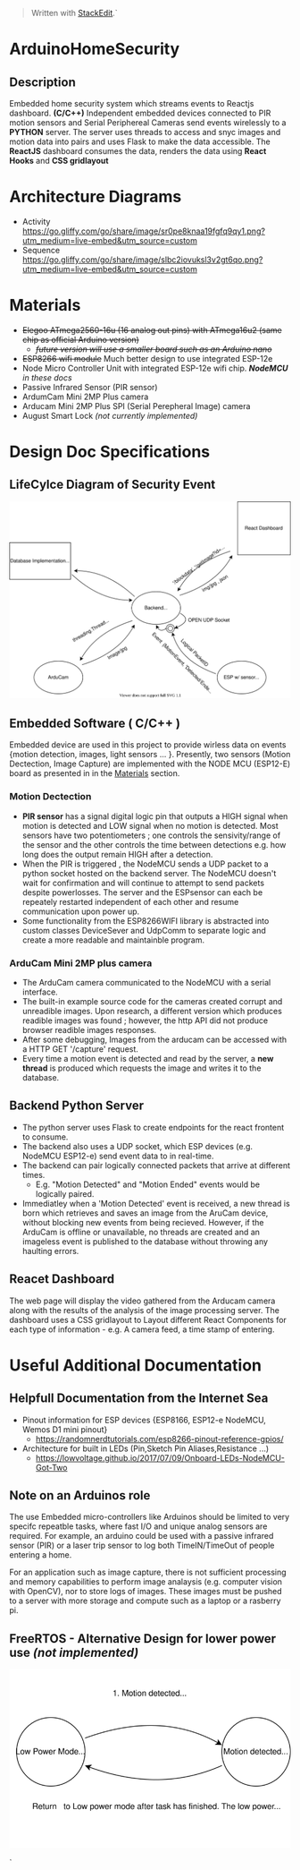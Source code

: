 


> Written with [StackEdit](https://stackedit.io/).`
> 

# ArduinoHomeSecurity


## Description

Embedded home security system which streams events to Reactjs dashboard. **(C/C++)** Independent embedded devices connected to PIR motion sensors and Serial Periphereal Cameras send events wirelessly to a **PYTHON** server. The server uses threads to access and snyc images and motion data into pairs and uses Flask to make the data accessible. The **ReactJS** dashboard consumes the data, renders the data using **React Hooks** and **CSS gridlayout**

# Architecture Diagrams 
- Activity https://go.gliffy.com/go/share/image/sr0pe8knaa19fgfq9qy1.png?utm_medium=live-embed&utm_source=custom 
- Sequence https://go.gliffy.com/go/share/image/slbc2iovuksl3v2gt6qo.png?utm_medium=live-embed&utm_source=custom

# Materials 

* ~~Elegoo ATmega2560-16u (16 analog out pins) with ATmega16u2 (same chip as official Arduino version)~~
  * ~~*future version will use a smaller board such as an Arduino nano*~~
* ~~ESP8266 wifi module~~ Much better design to use integrated ESP-12e  
* Node Micro Controller Unit with integrated ESP-12e wifi chip. ***NodeMCU** in these docs*
* Passive Infrared Sensor (PIR sensor) 
* ArdumCam Mini 2MP Plus camera 
* Arducam Mini 2MP Plus SPI (Serial Perepheral Image) camera 
* August Smart Lock *(not currently implemented)*

# Design Doc Specifications 
## LifeCylce Diagram of Security Event
![alt](LifeCycle_Event.svg)

## **Embedded Software ( C/C++ )**

Embedded device are used in this project to provide wirless data on events {motion detection, images, light sensors ... }. Presently, two sensors (Motion Dectection, Image Capture) are implemented with the NODE MCU (ESP12-E) board as presented in in the [Materials](#Materials) section.
### Motion Dectection 
* **PIR sensor** has a signal digital logic pin that outputs a HIGH signal when motion is detected and LOW signal when no motion is detected. Most sensors have two potentiometers ; one controls the sensivity/range of the sensor and the other controls the time between detections e.g. how long does the output remain HIGH after a detection.
* When the PIR is triggered , the NodeMCU sends a UDP packet to a python socket hosted on the backend server. The NodeMCU doesn't wait for confirmation and will continue to attempt to send packets despite powerlosses. The server and the ESPsensor can each be repeately restarted independent of each other and resume communication upon power up.
* Some functionality from the ESP8266WIFI library is abstracted into custom classes DeviceSever and UdpComm to separate logic and create a more readable and maintainble program. 
### ArduCam Mini 2MP plus camera
* The ArduCam camera communicated to the NodeMCU with a serial interface. 
* The built-in example source code for the cameras created corrupt and unreadible images. Upon research, a different version which produces readible images was found ; however, the http API did not produce browser readible images responses. 
* After some debugging, Images from the arducam can be accessed with a HTTP GET '/capture' request. 
* Every time a motion event is detected and read by the server, a **new thread** is produced which requests the image and writes it to the database. 
## **Backend Python Server**

* The python server uses Flask to create endpoints for the react frontent to consume. 
* The backend also uses a UDP socket, which ESP devices (e.g. NodeMCU ESP12-e) send event data to in real-time. 
* The backend can pair logically connected packets that arrive at different times.
  - E.g. "Motion Detected" and "Motion Ended" events would be logically paired. 
* Immediatley when a 'Motion Detected' event is received, a new thread is born which retrieves and saves an image from the AruCam device, without blocking new events from being recieved. However, if the ArduCam is offline or unavailable, no threads are created and an imageless event is published to the database without throwing any haulting errors. 

## **Reacet Dashboard**

The web page will display the video gathered from the Arducam camera along with the results of the analysis of the image processing server. The dashboard uses a CSS gridlayout to Layout different React Components for each type of information - e.g. A camera feed, a time stamp of entering. 

# Useful Additional Documentation
## Helpfull Documentation from the Internet Sea
* Pinout information for ESP devices {ESP8166, ESP12-e NodeMCU, Wemos D1 mini pinout} 
  - https://randomnerdtutorials.com/esp8266-pinout-reference-gpios/
* Architecture for built in LEDs (Pin,Sketch Pin Aliases,Resistance ...) 
  - https://lowvoltage.github.io/2017/07/09/Onboard-LEDs-NodeMCU-Got-Two

## Note on an Arduinos role 
The use Embedded micro-controllers like Arduinos should be limited to very specifc repeatble tasks, where fast I/O and unique analog sensors are required. For example, an arduino could be used with a passive infrared sensor (PIR) or a laser trip sensor to log both TimeIN/TimeOut of people entering a home. 

For an application such as image capture, there is not sufficient processing and memory capabilities to perform image analaysis (e.g. computer vision with OpenCV), nor to store logs of images. These images must be pushed to a server with more storage and compute such as a laptop or a rasberry pi. 
## FreeRTOS - Alternative Design for lower power use *(not implemented)*


![Alt](Arduino_State_Diagram.svg) 








`
